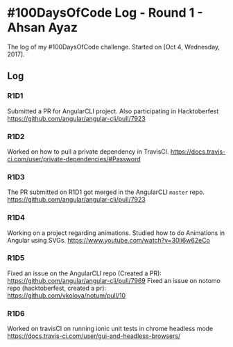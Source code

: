 # #100DaysOfCode Log - Round 1 - Ahsan Ayaz

The log of my #100DaysOfCode challenge. Started on [Oct 4, Wednesday, 2017].

## Log

### R1D1 
Submitted a PR for AngularCLI project. Also participating in Hacktoberfest
https://github.com/angular/angular-cli/pull/7923

### R1D2
Worked on how to pull a private dependency in TravisCI.
https://docs.travis-ci.com/user/private-dependencies/#Password

### R1D3
The PR submitted on R1D1 got merged in the AngularCLI `master` repo. 
https://github.com/angular/angular-cli/pull/7923

### R1D4
Working on a project regarding animations.
Studied how to do Animations in Angular using SVGs.
https://www.youtube.com/watch?v=30li6w62eCo

### R1D5
Fixed an issue on the AngularCLI repo (Created a PR):
https://github.com/angular/angular-cli/pull/7969
Fixed an issue on notomo repo (hacktoberfest, created a pr):
https://github.com/vkolova/notum/pull/10

### R1D6
Worked on travisCI on running ionic unit tests in chrome headless mode
https://docs.travis-ci.com/user/gui-and-headless-browsers/


